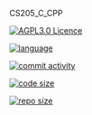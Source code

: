 <!--
 * @Github: https://github.com/Certseeds
 * @Organization: SUSTech
 * @Author: nanoseeds
 * @Date: 2020-02-18 11:08:40
 * @LastEditors: nanoseeds
 * @LastEditTime: 2020-02-23 23:06:34
 -->
CS205_C_CPP

[![AGPL3.0 Licence](https://img.shields.io/github/license/Certseeds/CS205_C_CPP?color=%23FF3300)](https://opensource.org/licenses/AGPL-3.0)  

[![language](https://img.shields.io/github/languages/top/Certseeds/CS205_C_CPP?color=%23330099)]() 

[![commit activity](https://img.shields.io/github/commit-activity/m/Certseeds/CS205_C_CPP)](https://github.com/Certseeds/CS205_C_CPP/commits/master) 

[![code size](https://img.shields.io/github/languages/code-size/Certseeds/CS205_C_CPP?color=%230099CC)]() 

[![repo size](https://img.shields.io/github/repo-size/Certseeds/CS205_C_CPP?color=%23CC9900)]()